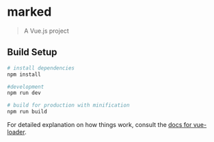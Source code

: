 # marked

> A Vue.js project

## Build Setup

``` bash
# install dependencies
npm install

#development
npm run dev

# build for production with minification
npm run build
```

For detailed explanation on how things work, consult the [docs for vue-loader](http://vuejs.github.io/vue-loader).
